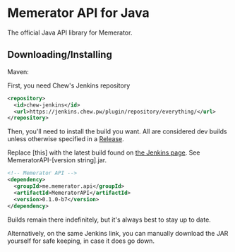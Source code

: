 # Memerator API for Java

The official Java API library for Memerator.

## Downloading/Installing

Maven:

First, you need Chew's Jenkins repository
```xml
<repository>
  <id>chew-jenkins</id>
  <url>https://jenkins.chew.pw/plugin/repository/everything/</url>
</repository>
```
Then, you'll need to install the build you want. All are considered dev builds unless otherwise specified in a [Release](releases).

Replace <version>[this]</version> with the latest build found on [the Jenkins page](https://jenkins.chew.pw/job/memerator-sdk-java/lastSuccessfulBuild/). See MemeratorAPI-[version string].jar. 
```xml
<!-- Memerator API -->
<dependency>
  <groupId>me.memerator.api</groupId>
  <artifactId>MemeratorAPI</artifactId>
  <version>0.1.0-b7</version>
</dependency>
```

Builds remain there indefinitely, but it's always best to stay up to date.

Alternatively, on the same Jenkins link, you can manually download the JAR yourself for safe keeping, in case it does go down.
